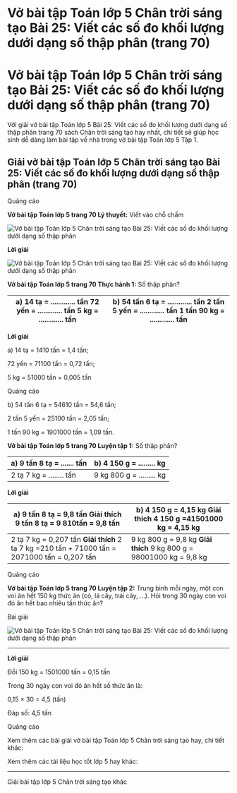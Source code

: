 # Vở bài tập Toán lớp 5 Chân trời sáng tạo Bài 25: Viết các số đo khối lượng dưới dạng số thập phân (trang 70)

# Vở bài tập Toán lớp 5 Chân trời sáng tạo Bài 25: Viết các số đo khối lượng dưới dạng số thập phân (trang 70)

Với giải vở bài tập Toán lớp 5 Bài 25: Viết các số đo khối lượng dưới dạng số thập phân trang 70 sách Chân trời sáng tạo hay nhất, chi tiết sẽ giúp học sinh dễ dàng làm bài tập về nhà trong vở bài tập Toán lớp 5 Tập 1.

## Giải vở bài tập Toán lớp 5 Chân trời sáng tạo Bài 25: Viết các số đo khối lượng dưới dạng số thập phân (trang 70)

Quảng cáo

**Vở bài tập Toán lớp 5 trang 70 Lý thuyết:** Viết vào chỗ chấm

![Vở bài tập Toán lớp 5 Chân trời sáng tạo Bài 25: Viết các số đo khối lượng dưới dạng số thập phân](https://vietjack.com/vbt-toan-5-ct/images/bai-25-viet-cac-so-do-khoi-luong-duoi-dang-so-thap-phan.PNG)

**Lời giải**

![Vở bài tập Toán lớp 5 Chân trời sáng tạo Bài 25: Viết các số đo khối lượng dưới dạng số thập phân](https://vietjack.com/vbt-toan-5-ct/images/bai-25-viet-cac-so-do-khoi-luong-duoi-dang-so-thap-phan-1.PNG)

**Vở bài tập Toán lớp 5 trang 70 Thực hành 1:** Số thập phân?

a) 14 tạ = ............. tấn 72 yến = ............. tấn 5 kg = ............. tấn |  b) 54 tấn 6 tạ = ............. tấn 2 tấn 5 yến = ............. tấn 1 tấn 90 kg = ............. tấn  
---|---  
  
**Lời giải**

a) 14 tạ = 1410 tấn = 1,4 tấn; 

72 yến = 71100 tấn = 0,72 tấn; 

5 kg = 51000 tấn = 0,005 tấn

Quảng cáo

b) 54 tấn 6 tạ = 54610 tấn = 54,6 tấn; 

2 tấn 5 yến = 25100 tấn = 2,05 tấn; 

1 tấn 90 kg = 1901000 tấn = 1,09 tấn.

**Vở bài tập Toán lớp 5 trang 70 Luyện tập 1:** Số thập phân?

a) 9 tấn 8 tạ = ....... tấn |  b) 4 150 g = ......... kg  
---|---  
2 tạ 7 kg = ........ tấn |  9 kg 800 g = ......... kg  
  
**Lời giải**

a) 9 tấn 8 tạ = 9,8 tấn **Giải thích** 9 tấn 8 tạ = 9 810tấn = 9,8 tấn |  b) 4 150 g = 4,15 kg **Giải thích** 4 150 g =41501000 kg = 4,15 kg  
---|---  
2 tạ 7 kg = 0,207 tấn **Giải thích** 2 tạ 7 kg =210 tấn + 71000 tấn = 2071000 tấn = 0,207 tấn |  9 kg 800 g = 9,8 kg **Giải thích** 9 kg 800 g = 98001000 kg = 9,8 kg  
  
Quảng cáo

**Vở bài tập Toán lớp 5 trang 70 Luyện tập 2:** Trung bình mỗi ngày, một con voi ăn hết 150 kg thức ăn (cỏ, lá cây, trái cây, ...). Hỏi trong 30 ngày con voi đó ăn hết bao nhiêu tấn thức ăn?

Bài giải

![Vở bài tập Toán lớp 5 Chân trời sáng tạo Bài 25: Viết các số đo khối lượng dưới dạng số thập phân](https://vietjack.com/vbt-toan-5-ct/images/bai-25-viet-cac-so-do-khoi-luong-duoi-dang-so-thap-phan-2.PNG)

****

**Lời giải**

Đổi 150 kg = 1501000 tấn = 0,15 tấn

Trong 30 ngày con voi đó ăn hết số thức ăn là:

0,15 × 30 = 4,5 (tấn)

Đáp số: 4,5 tấn

Quảng cáo

Xem thêm các bài giải vở bài tập Toán lớp 5 Chân trời sáng tạo hay, chi tiết khác:

Xem thêm các tài liệu học tốt lớp 5 hay khác:

* * *

Giải bài tập lớp 5 Chân trời sáng tạo khác
